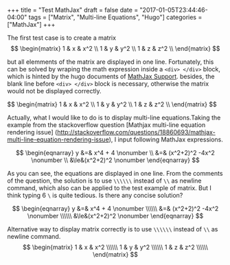 +++
title = "Test MathJax"
draft = false
date = "2017-01-05T23:44:46-04:00"
tags = ["Matrix", "Multi-line Equations", "Hugo"]
categories = ["MathJax"]
+++

The first test case is to create a matrix
$$
\begin{matrix}
  1 & x & x^2 \\
  1 & y & y^2 \\
  1 & z & z^2 \\
\end{matrix}
$$

but all elemments of the matrix are displayed in one line. Fortunately, this can be solved by wraping the math expression inside a `<div> </div>` block, which is hinted by the hugo documents of [MathJax Support](https://gohugo.io/tutorials/mathjax/). besides, the blank line before `<div> </div>` block is necessary, otherwise the matrix would not be displayed correctly.

<div>
$$
\begin{matrix}
  1 & x & x^2 \\
  1 & y & y^2 \\
  1 & z & z^2 \\
\end{matrix}
$$
</div>

Actually, what I would like to do is to display multi-line equations.Taking the example from the stackoverflow question [Mathjax multi-line equation rendering issue] (http://stackoverflow.com/questions/18860693/mathjax-multi-line-equation-rendering-issue), I input following MathJax expressions.

$$
\begin{eqnarray} 
y &=& x^4 + 4      \nonumber \\
  &=& (x^2+2)^2 -4x^2 \nonumber \\
  &\le&(x^2+2)^2    \nonumber
\end{eqnarray} 
$$

As you can see, the equations are displayed in one line. From the comments of the question, the solution is to use `\\\\\\` instead of `\\` as newline command, which also can be applied to the test example of matrix. But I think typing 6 `\` is quite tedious. Is there any concise solution?

$$
\begin{eqnarray} 
y &=& x^4 + 4      \nonumber \\\\\\
  &=& (x^2+2)^2 -4x^2 \nonumber \\\\\\
  &\le&(x^2+2)^2    \nonumber
\end{eqnarray} 
$$

Alternative way to display matrix correctly is to use `\\\\\\` instead of `\\` as newline command.
$$
\begin{matrix}
  1 & x & x^2 \\\\\\
  1 & y & y^2 \\\\\\
  1 & z & z^2 \\\\\\
\end{matrix}
$$